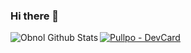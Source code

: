### Hi there 👋 

<img align="left" alt="Obnol Github Stats" src="https://github-readme-stats.vercel.app/api?username=obnol&show_icons=true&count_private=true">

[![Pullpo - DevCard](https://devcard.pullpo.io/api?user_id=cifa4dati08c73cha1rg&custom_title=Longbo%20%40%20Peersyst%20Technology&custom_subtitle=Developer&show_icons=true&disable_animations=false&title_color=00AEFF&text_color=FFFFFF&icon_color=2DDE98&ring_color=FFFFFF&bg_color=050F2C&image_url=https%3A%2F%2Favatars.githubusercontent.com%2Fu%2F54996852%3Fv%3D4)](https://pullpo.io/products/devcard)

<!--
**obnol/obnol** is a ✨ _special_ ✨ repository because its `README.md` (this file) appears on your GitHub profile.

Here are some ideas to get you started:

- 🔭 I’m currently working on ...
- 🌱 I’m currently learning ...
- 👯 I’m looking to collaborate on ...
- 🤔 I’m looking for help with ...
- 💬 Ask me about ...
- 📫 How to reach me: ...
- 😄 Pronouns: ...
- ⚡ Fun fact: ...
-->

